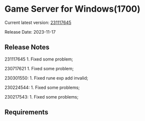 Game Server for Windows(1700)
===============
Current latest version: [231117645](https://github.com/amusegame/v1700/releases/download/231117645/v1700-231117645.github.7z)

Release Date: 2023-11-17

Release Notes
-----------------------------------
231117645
	1. Fixed some problem; 

230717621
	1. Fixed some problem; 

230301550:
	1. Fixed rune exp add invalid;

230224544:
	1. Fixed some problems;

230217543:
	1. Fixed some problems; 


Requirements
-----------------------------------
